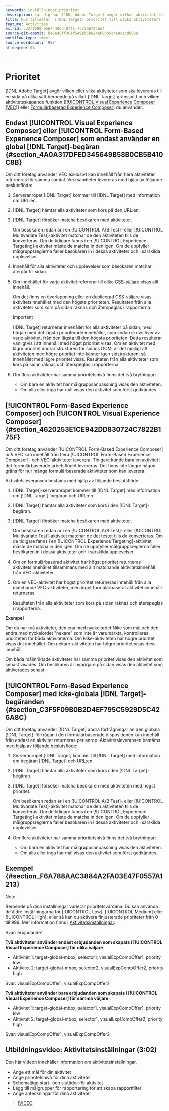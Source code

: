 ```yaml
---
keywords: inställningar;prioritet
description: Lär dig hur [!DNL Adobe Target] avgör vilken aktivitet (eller vilka aktiviteter) som ska levereras till en sida på olika sätt beroende på vilket  [!DNL Target] gränssnitt och vilken funktion du använder för att skapa aktiviteter.
title: Hur tilldelar  [!DNL Target] prioritet till olika aktiviteter?
feature: Activities
exl-id: c32f1699-e564-40dd-8ff1-7c75a672c6ef
source-git-commit: be6e45ff301f549eb5be24a65b05c4a9c1cd6089
workflow-type: tm+mt
source-wordcount: '907'
ht-degree: 0%

---
```


# Prioritet

[!DNL Adobe Target] avgör vilken eller vilka aktiviteter som ska levereras till en sida på olika sätt beroende på vilket [!DNL Target] gränssnitt och vilken aktivitetsskapande funktion ([[!UICONTROL Visual Experience Composer (VEC)]](/help/main/c-experiences/c-visual-experience-composer/visual-experience-composer.md) eller [Formulärbaserad Experience Composer](/help/main/c-experiences/form-experience-composer.md)) du använder.

## Endast [!UICONTROL Visual Experience Composer] eller [!UICONTROL Form-Based Experience Composer] som endast använder en global [!DNL Target]-begäran {#section_4A0A317DFED345649B58B0CB5B410C8B}

Om ditt företag använder VEC exklusivt kan innehåll från flera aktiviteter returneras för samma samtal. Verksamheter levereras med hjälp av följande beslutsflöde:

1. Serveranropet [!DNL Target] kommer till [!DNL Target] med information om URL:en.
1. [!DNL Target] hämtar alla aktiviteter som körs på den URL:en.
1. [!DNL Target] försöker matcha besökaren med aktiviteter.

   Om besökaren redan är i en [!UICONTROL A/B Test]- eller [!UICONTROL Multivariate Test]-aktivitet matchar de den aktiviteten tills de konverteras. Om de tidigare fanns i en [!UICONTROL Experience Targeting]-aktivitet måste de matcha in den igen. Om de uppfyller målgruppsreglerna faller besökaren in i dessa aktiviteter och i särskilda upplevelser.

1. Innehåll för alla aktiviteter och upplevelser som besökaren matchar återgår till sidan.
1. Om innehållet för varje aktivitet refererar till olika [CSS-väljare](/help/main/c-experiences/c-visual-experience-composer/vec-selectors.md#concept_4EB7663E255F439B8D24079D23479337) visas allt innehåll.

   Om det finns en överlappning eller en duplicerad CSS-väljare visas aktivitetsinnehållet med den högsta prioriteten. Resultaten från alla aktiviteter som körs på sidan räknas och återspeglas i rapporterna.

   >[!IMPORTANT]
   >
   >[!DNL Target] returnerar innehållet för alla aktiviteter på sidan, med början med det lägsta prioriterade innehållet, som sedan skrivs över av varje aktivitet, från den lägsta till den högsta prioriteten. Detta resulterar vanligtvis i att innehåll med högst prioritet visas. Om en aktivitet med lägre prioritet ändrar strukturen för sidans DOM, är det möjligt att aktiviteten med högre prioritet inte känner igen sidstrukturen, så innehållet med lägre prioritet visas. Resultaten från alla aktiviteter som körs på sidan räknas och återspeglas i rapporterna.

1. Om flera aktiviteter har samma prioritetsnivå finns det två brytningar:

   * Om bara en aktivitet har målgruppsanpassning visas den aktiviteten.
   * Om alla eller inga har mål visas den aktivitet som först godkändes.

## [!UICONTROL Form-Based Experience Composer] och [!UICONTROL Visual Experience Composer] {#section_4620253E1CE942DD830724C7822B175F}

Om ditt företag använder [!UICONTROL Form-Based Experience Composer] *och* VEC kan innehåll från flera [!UICONTROL Form-Based Experience Composer]- och VEC-aktiviteter leverera. Tidigare kunde bara en aktivitet i det formulärbaserade arbetsflödet levereras. Det finns inte längre någon gräns för hur många formulärbaserade aktiviteter som kan leverera.

Aktivitetsleveransen bestäms med hjälp av följande beslutsflöde:

1. [!DNL Target]-serveranropet kommer till [!DNL Target] med information om [!DNL Target]-begäran och URL:en.
1. [!DNL Target] hämtar alla aktiviteter som körs i den [!DNL Target]-begäran.
1. [!DNL Target] försöker matcha besökaren med aktiviteter.

   Om besökaren redan är i en [!UICONTROL A/B Test]- eller [!UICONTROL Multivariate Test]-aktivitet matchar de det testet tills de konverteras. Om de tidigare fanns i en [!UICONTROL Experience Targeting]-aktivitet måste de matcha in den igen. Om de uppfyller målgruppsreglerna faller besökaren in i dessa aktiviteter och i särskilda upplevelser.

1. Om en formulärbaserad aktivitet har högst prioritet returneras aktivitetsinnehållet tillsammans med allt matchande aktivitetsinnehåll från VEC-aktiviteter.
1. Om en VEC-aktivitet har högst prioritet returneras innehåll från alla matchande VEC-aktiviteter, men inget formulärbaserat aktivitetsinnehåll returneras.

   Resultaten från alla aktiviteter som körs på sidan räknas och återspeglas i rapporterna.

**Exempel**

Om du har två aktiviteter, den ena med nyckelordet Nike som mål och den andra med nyckelordet &quot;nekare&quot; som inte är varumärkta, kontrolleras prioriteten för båda aktiviteterna. Om Nike-aktiviteten har högre prioritet visas det innehållet. Om nekare-aktiviteten har högre prioritet visas dess innehåll.

Om båda målinriktade aktiviteter har samma prioritet visas den aktivitet som senast visades. Om besökaren är nybörjare på sidan visas den aktivitet som aktiverades senast.

## [!UICONTROL Form-Based Experience Composer] med icke-globala [!DNL Target]-begäranden {#section_C3F5F09B0B2D4EF795C5929D5C426A8C}

Om ditt företag använder [!DNL Target] andra förfrågningar än den globala [!DNL Target]-förfrågan i den formulärbaserade dispositionen kan innehåll från endast en aktivitet returneras per anrop. Aktivitetsleveransen bestäms med hjälp av följande beslutsflöde:

1. Serveranropet [!DNL Target] kommer till [!DNL Target] med information om begäran [!DNL Target] och URL:en.
1. [!DNL Target] hämtar alla aktiviteter som körs i den [!DNL Target]-begäran.
1. [!DNL Target] försöker matcha besökaren med aktiviteten med högst prioritet.

   Om besökaren redan är i en [!UICONTROL A/B Test]- eller [!UICONTROL Multivariate Test]-aktivitet matchar de den aktiviteten tills de konverteras. Om de tidigare fanns i en [!UICONTROL Experience Targeting]-aktivitet måste de matcha in den igen. Om de uppfyller målgruppsreglerna faller besökaren in i dessa aktiviteter och i särskilda upplevelser.

1. Om flera aktiviteter har samma prioritetsnivå finns det två brytningar:

   * Om bara en aktivitet har målgruppsanpassning visas den aktiviteten.
   * Om alla eller inga har mål visas den aktivitet som först godkändes.

## Exempel {#section_F6A788AAC3884A2FA03E47F0557A1213}

>[!NOTE]
>
>Beroende på dina inställningar varierar prioritetsvärdena. Du kan använda de äldre inställningarna för [!UICONTROL Low], [!UICONTROL Medium] eller [!UICONTROL High], eller så kan du aktivera finjusterade prioriteter från 0 till 999. Mer information finns i [Aktivitetsinställningar](/help/main/c-activities/activity-settings.md#task_C6B2FF8374724933BE79A83549B9CD02).

Svar: erbjudande1

**Två aktiviteter använder endast erbjudanden som skapats i [!UICONTROL Visual Experience Composer] för olika väljare**

* Aktivitet 1: target-global-mbox, selector1, visualExpCompOffer1, priority low
* Aktivitet 2: target-global-mbox, selector2, visualExpCompOffer2, priority high

Svar: visualExpCompOffer1, visualExpCompOffer2

**Två aktiviteter använder bara erbjudanden som skapats i [!UICONTROL Visual Experience Composer] för samma väljare**

* Aktivitet 1: target-global-mbox, selector1, visualExpCompOffer1, priority low
* Aktivitet 2: target-global-mbox, selector1, visualExpCompOffer2, priority high

Svar: visualExpCompOffer1, visualExpCompOffer2

## Utbildningsvideo: Aktivitetsinställningar (3:02)

Den här videon innehåller information om aktivitetsinställningar.

* Ange ett mål för din aktivitet
* Ange prioritetsnivå för dina aktiviteter
* Schemalägg start- och sluttider för aktivitet
* Lägg till målgrupper för rapportering för att skapa rapportfilter
* Ange anteckningar för dina aktiviteter

>[!VIDEO](https://video.tv.adobe.com/v/17381)
